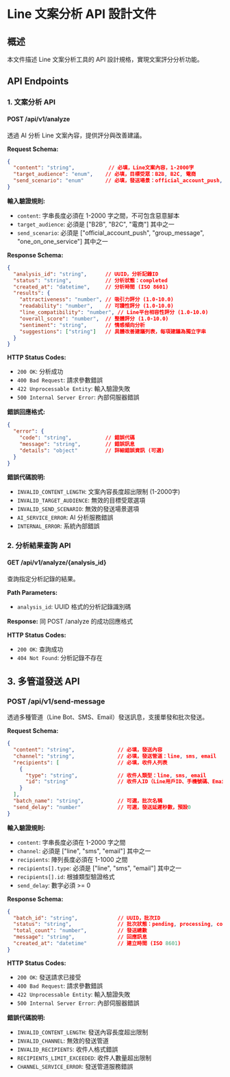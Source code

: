 # Line 文案分析 API 設計文件

## 概述

本文件描述 Line 文案分析工具的 API 設計規格，實現文案評分分析功能。

## API Endpoints

### 1. 文案分析 API

#### POST /api/v1/analyze

透過 AI 分析 Line 文案內容，提供評分與改善建議。

**Request Schema:**

```json
{
  "content": "string",           // 必填，Line文案內容，1-2000字
  "target_audience": "enum",    // 必填，目標受眾：B2B, B2C, 電商
  "send_scenario": "enum"       // 必填，發送場景：official_account_push, group_message, one_on_one_service
}
```

**輸入驗證規則:**
- `content`: 字串長度必須在 1-2000 字之間，不可包含惡意腳本
- `target_audience`: 必須是 ["B2B", "B2C", "電商"] 其中之一
- `send_scenario`: 必須是 ["official_account_push", "group_message", "one_on_one_service"] 其中之一

**Response Schema:**

```json
{
  "analysis_id": "string",      // UUID，分析記錄ID
  "status": "string",           // 分析狀態：completed
  "created_at": "datetime",     // 分析時間 (ISO 8601)
  "results": {
    "attractiveness": "number", // 吸引力評分 (1.0-10.0)
    "readability": "number",    // 可讀性評分 (1.0-10.0)
    "line_compatibility": "number", // Line平台相容性評分 (1.0-10.0)
    "overall_score": "number",  // 整體評分 (1.0-10.0)
    "sentiment": "string",      // 情感傾向分析
    "suggestions": ["string"]   // 具體改善建議列表，每項建議為獨立字串
  }
}
```

**HTTP Status Codes:**

- `200 OK`: 分析成功
- `400 Bad Request`: 請求參數錯誤
- `422 Unprocessable Entity`: 輸入驗證失敗
- `500 Internal Server Error`: 內部伺服器錯誤

**錯誤回應格式:**

```json
{
  "error": {
    "code": "string",           // 錯誤代碼
    "message": "string",        // 錯誤訊息
    "details": "object"         // 詳細錯誤資訊 (可選)
  }
}
```

**錯誤代碼說明:**
- `INVALID_CONTENT_LENGTH`: 文案內容長度超出限制 (1-2000字)
- `INVALID_TARGET_AUDIENCE`: 無效的目標受眾選項
- `INVALID_SEND_SCENARIO`: 無效的發送場景選項
- `AI_SERVICE_ERROR`: AI 分析服務錯誤
- `INTERNAL_ERROR`: 系統內部錯誤

### 2. 分析結果查詢 API

#### GET /api/v1/analyze/{analysis_id}

查詢指定分析記錄的結果。

**Path Parameters:**
- `analysis_id`: UUID 格式的分析記錄識別碼

**Response:** 同 POST /analyze 的成功回應格式

**HTTP Status Codes:**

- `200 OK`: 查詢成功
- `404 Not Found`: 分析記錄不存在

## 3. 多管道發送 API

### POST /api/v1/send-message

透過多種管道（Line Bot、SMS、Email）發送訊息，支援單發和批次發送。

**Request Schema:**

```json
{
  "content": "string",              // 必填，發送內容
  "channel": "string",              // 必填，發送管道：line, sms, email
  "recipients": [                   // 必填，收件人列表
    {
      "type": "string",             // 收件人類型：line, sms, email
      "id": "string"                // 收件人ID（Line用戶ID、手機號碼、Email地址）
    }
  ],
  "batch_name": "string",           // 可選，批次名稱
  "send_delay": "number"            // 可選，發送延遲秒數，預設0
}
```

**輸入驗證規則:**
- `content`: 字串長度必須在 1-2000 字之間
- `channel`: 必須是 ["line", "sms", "email"] 其中之一
- `recipients`: 陣列長度必須在 1-1000 之間
- `recipients[].type`: 必須是 ["line", "sms", "email"] 其中之一
- `recipients[].id`: 根據類型驗證格式
- `send_delay`: 數字必須 >= 0

**Response Schema:**

```json
{
  "batch_id": "string",             // UUID，批次ID
  "status": "string",               // 批次狀態：pending, processing, completed, failed
  "total_count": "number",          // 發送總數
  "message": "string",              // 回應訊息
  "created_at": "datetime"          // 建立時間 (ISO 8601)
}
```

**HTTP Status Codes:**

- `200 OK`: 發送請求已接受
- `400 Bad Request`: 請求參數錯誤
- `422 Unprocessable Entity`: 輸入驗證失敗
- `500 Internal Server Error`: 內部伺服器錯誤

**錯誤代碼說明:**
- `INVALID_CONTENT_LENGTH`: 發送內容長度超出限制
- `INVALID_CHANNEL`: 無效的發送管道
- `INVALID_RECIPIENTS`: 收件人格式錯誤
- `RECIPIENTS_LIMIT_EXCEEDED`: 收件人數量超出限制
- `CHANNEL_SERVICE_ERROR`: 發送管道服務錯誤


